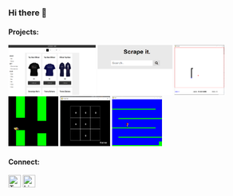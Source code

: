 ### Hi there 👋

<h4>Projects:</h4>

<a href="https://github.com/MohitSinghvi/ShopItWeb" ><img src="https://github.com/MohitSinghvi/ShopItWeb/raw/master/Screenshots/resultpage.PNG?raw=true"  width="175"         
                                                          height="100" title="Shopit (E-commerce Website)"></a>
 <a href="https://github.com/MohitSinghvi/Scraper-and-Searcher" ><img src="https://github.com/MohitSinghvi/Scraper-and-Searcher/raw/master/Screenshots/main-page.PNG?raw=true"  width="150" 
                                                          height="100" title="Basic Search Engine"></a>
 <a href="https://github.com/MohitSinghvi/The-Snake" ><img src="https://github.com/MohitSinghvi/The-Snake/raw/master/Snake_screenshot.PNG?raw=true" width="100" height="100" 
                                                          title="The Snake"></a>
 <a href="https://github.com/MohitSinghvi/Flappy-Bird" ><img src="https://github.com/MohitSinghvi/Flappy-Bird/raw/master/Flappy-Screenshot.PNG?raw=true" width="100" height="100"
                                                            title="Flappy Bird"></a>
 <a href="https://github.com/MohitSinghvi/TicTacToe" ><img src="https://github.com/MohitSinghvi/TicTacToe/raw/master/tictactoeScreenshot.PNG?raw=true" width="100" height="100"
                                                          title="TicTacToe"></a>
 <a href="https://github.com/MohitSinghvi/Mario" ><img src="https://github.com/MohitSinghvi/Mario/raw/master/mario_screenshot.PNG?raw=true" width="100" height="100"
                                                      title="Mario"></a>

<h4>Connect:</h4>

<a href="https://twitter.com/mohitsinghvi_" ><img src="https://cdn.iconscout.com/icon/free/png-256/twitter-213-569318.png" width="25" height="25"
                                                  title="Twitter"></a>  <a href="https://www.linkedin.com/in/mohit-singhvi-0656b813b/" ><img src = "https://image.flaticon.com/icons/png/512/174/174857.png" width="25" height="25" title="LinkedIn"></a>
</br>

<!--
**MohitSinghvi/MohitSinghvi** is a ✨ _special_ ✨ repository because its `README.md` (this file) appears on your GitHub profile.

Here are some ideas to get you started:

- 🔭 I’m currently working on ...
- 🌱 I’m currently learning ...
- 👯 I’m looking to collaborate on ...
- 🤔 I’m looking for help with ...
- 💬 Ask me about ...
- 📫 How to reach me: ...
- 😄 Pronouns: ...
- ⚡ Fun fact: ...
-->
